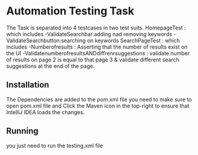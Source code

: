 # Automation Testing Task 
The Task is separated into 4 testcases in two test suits.
HomepageTest : which includes
    -ValidateSearchbar:adding nad removing keywords
    -ValidateSearchbutton:searching on keywords
SearchPageTest : which includes
    -Numberofresults : Asserting that the number of results exist on the UI
    -ValidatenumberofresultsANDdiffrenrsuggestions : validate number of results on page 2 is equal to that page 3
     & validate different search suggestions at the end of the page.

## Installation
The Dependencies are added to the pom.xml file 
you need to make sure to open pom.xml file 
and Click the Maven icon in the top-right 
to ensure that IntelliJ IDEA loads the changes.

## Running
you just need to run the testing.xml file
